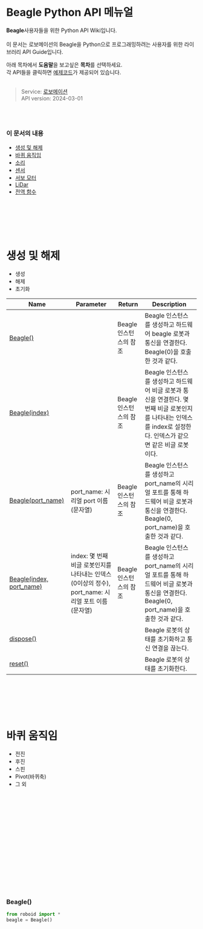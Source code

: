 # Beagle Python API 메뉴얼



**Beagle**사용자들을 위한 Python API Wiki입니다.<br>
<Br>
이 문서는 로보메이션의 Beagle을 Python으로 프로그래밍하려는 사용자를 위한 라이브러리 API Guide입니다. 

아래 목차에서 **도움말**을 보고싶은 **목차**를 선택하세요.<br>
각 API들을 클릭하면 [예제코드](###-Beagle())가 제공되어 있습니다.
<br><br>
>Service: [로보메이션](www.robomation.net)<br>
API version: 2024-03-01

<br><br>



### 이 문서의 내용
- [생성 및 해제](##-생성-및-해제) <br>
- [바퀴 움직임](##-바퀴-움직임) <br>
- [소리](##-소리) <br>
- [센서](##-센서) <br>
- [서보 모터](##-서보-모터) <br>
- [LiDar](##-LiDar) <br>
- [전역 함수](##-전역-함수) <br>

<br><br><br><br><br>
# 생성 및 해제
- 생성 <br>
- 해제 <br>
- 초기화 <br>

| Name | Parameter | Return | Description |
| -------- | -------- | -------- | -------- |
| [Beagle()](###-Beagle()) |  | Beagle 인스턴스의 참조 | Beagle 인스턴스를 생성하고 하드웨어 beagle 로봇과 통신을 연결한다. Beagle(0)을 호출한 것과 같다.
| [Beagle(index)](###-Beagle(index)) |  | Beagle 인스턴스의 참조 | Beagle 인스턴스를 생성하고 하드웨어 비글 로봇과 통신을 연결한다. 몇 번째 비글 로봇인지를 나타내는 인덱스를 index로 설정한다. 인덱스가 같으면 같은 비글 로봇이다.
| [Beagle(port_name)](###-Beagle(port_name)) | port_name: 시리얼 port 이름 (문자열) | Beagle 인스턴스의 참조 | Beagle 인스턴스를 생성하고 port_name의 시리얼 포트를 통해 하드웨어 비글 로봇과 통신을 연결한다. Beagle(0, port_name)을 호출한 것과 같다.
| [Beagle(index, port_name)](###-Beagle(index,port_name)) | index: 몇 번째 비글 로봇인지를 나타내는 인덱스(0이상의 정수), port_name: 시리얼 포트 이름(문자열) | Beagle 인스턴스의 참조 | Beagle 인스턴스를 생성하고 port_name의 시리얼 포트를 통해 하드웨어 비글 로봇과 통신을 연결한다. Beagle(0, port_name)을 호출한 것과 같다.
| [dispose()](###-dispose()) |  |  | Beagle 로봇의 상태를 초기화하고 통신 연결을 끊는다.
| [reset()](###-reset()) |  |  | Beagle 로봇의 상태를 초기화한다.




<br><br><br><br><br>
# 바퀴 움직임
- 전진
- 후진
- 스핀
- Pivot(바퀴축)
- 그 외



































<br><br><br><br><br><br><br><br><br><br><br><br><br><br><br>

### Beagle()
```python
from roboid import *
beagle = Beagle()
```
